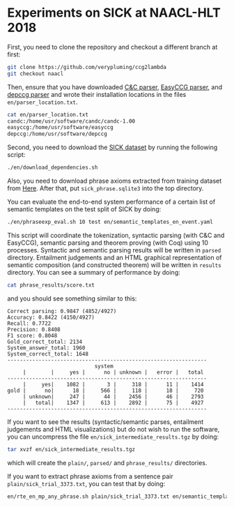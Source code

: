 # Experiments on SICK at NAACL-HLT 2018

First, you need to clone the repository and checkout a different branch at first:
```bash
git clone https://github.com/verypluming/ccg2lambda
git checkout naacl
```

Then, ensure that you have downloaded [C&C parser](http://www.cl.cam.ac.uk/~sc609/candc-1.00.html),
[EasyCCG parser](https://github.com/mikelewis0/easyccg), and [depccg parser](https://github.com/masashi-y/depccg) and wrote their installation locations
in the files `en/parser_location.txt`.
```bash
cat en/parser_location.txt
candc:/home/usr/software/candc/candc-1.00
easyccg:/home/usr/software/easyccg
depccg:/home/usr/software/depccg
```

Second, you need to download the [SICK dataset](http://alt.qcri.org/semeval2014/task1/index.php?id=data-and-tools)
by running the following script:

```bash
./en/download_dependencies.sh
```

Also, you need to download phrase axioms extracted from training dataset from [Here](https://github.com/verypluming/ccg2lambda/releases/download/naaclhlt2018/sick_phrase.sqlite3). 
After that, put `sick_phrase.sqlite3` into the top directory.

You can evaluate the end-to-end system performance of a certain list of semantic templates on
the test split of SICK by doing:

```bash
./en/phraseexp_eval.sh 10 test en/semantic_templates_en_event.yaml
```

This script will coordinate the tokenization, syntactic parsing (with C&C and
EasyCCG), semantic parsing and theorem proving (with Coq) using 10 processes.
Syntactic and semantic parsing results will be written in `parsed` directory.
Entailment judgements and an HTML graphical representation of semantic
composition (and constructed theorem) will be written in `results` directory.
You can see a summary of performance by doing:

```bash
cat phrase_results/score.txt
```

and you should see something similar to this:

```
Correct parsing: 0.9847 (4852/4927)
Accuracy: 0.8422 (4150/4927)
Recall: 0.7722
Precision: 0.8408
F1 score: 0.8048
Gold_correct_total: 2134
System_answer_total: 1960
System_correct_total: 1648
----------------------------------------------------------------
                            system                              
     |        |     yes |      no | unknown |   error |   total 
----------------------------------------------------------------
     |     yes|    1082 |       3 |     318 |      11 |    1414 
gold |      no|      18 |     566 |     118 |      18 |     720 
     | unknown|     247 |      44 |    2456 |      46 |    2793 
     |   total|    1347 |     613 |    2892 |      75 |    4927 
----------------------------------------------------------------
```

If you want to see the results (syntactic/semantic parses, entailment judgements and HTML
visualizations) but do not wish to run the software, you can uncompress the file
`en/sick_intermediate_results.tgz` by doing:

```bash
tar xvzf en/sick_intermediate_results.tgz
```

which will create the `plain/`, `parsed/` and `phrase_results/` directories.

If you want to extract phrase axioms from a sentence pair `plain/sick_trial_3373.txt`, you can test that by doing:

```bash
en/rte_en_mp_any_phrase.sh plain/sick_trial_3373.txt en/semantic_templates_en_event.yaml
```
